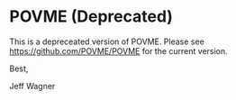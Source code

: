 # POVME (Deprecated)

This is a depreceated version of POVME. Please see https://github.com/POVME/POVME for the current version.



Best,

Jeff Wagner
